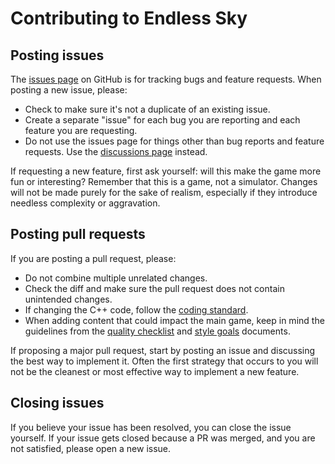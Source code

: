 # Contributing to Endless Sky

## Posting issues

The [issues page](https://github.com/endless-sky/endless-sky/issues) on GitHub is for tracking bugs and feature requests. When posting a new issue, please:

* Check to make sure it's not a duplicate of an existing issue.
* Create a separate "issue" for each bug you are reporting and each feature you are requesting.
* Do not use the issues page for things other than bug reports and feature requests. Use the [discussions page](https://github.com/endless-sky/endless-sky/discussions) instead.

If requesting a new feature, first ask yourself: will this make the game more fun or interesting? Remember that this is a game, not a simulator. Changes will not be made purely for the sake of realism, especially if they introduce needless complexity or aggravation.

## Posting pull requests

If you are posting a pull request, please:

* Do not combine multiple unrelated changes.
* Check the diff and make sure the pull request does not contain unintended changes.
* If changing the C++ code, follow the [coding standard](https://endless-sky.github.io/styleguide/styleguide.xml).
* When adding content that could impact the main game, keep in mind the guidelines from the [quality checklist](https://github.com/endless-sky/endless-sky/wiki/QualityChecklist) and [style goals](https://github.com/endless-sky/endless-sky/wiki/StyleGoals) documents.

If proposing a major pull request, start by posting an issue and discussing the best way to implement it. Often the first strategy that occurs to you will not be the cleanest or most effective way to implement a new feature.

## Closing issues

If you believe your issue has been resolved, you can close the issue yourself. If your issue gets closed because a PR was merged, and you are not satisfied, please open a new issue.
